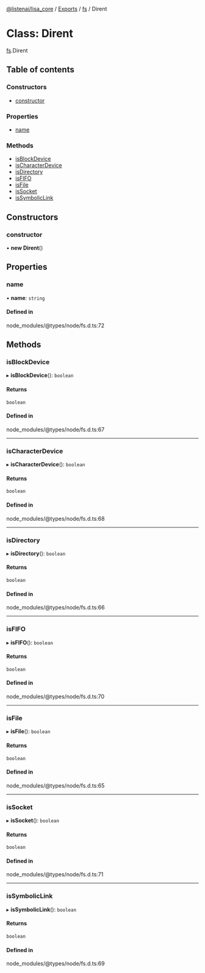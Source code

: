 [@listenai/lisa_core](../README.md) / [Exports](../modules.md) / [fs](../modules/fs.md) / Dirent

# Class: Dirent

[fs](../modules/fs.md).Dirent

## Table of contents

### Constructors

- [constructor](fs.dirent.md#constructor)

### Properties

- [name](fs.dirent.md#name)

### Methods

- [isBlockDevice](fs.dirent.md#isblockdevice)
- [isCharacterDevice](fs.dirent.md#ischaracterdevice)
- [isDirectory](fs.dirent.md#isdirectory)
- [isFIFO](fs.dirent.md#isfifo)
- [isFile](fs.dirent.md#isfile)
- [isSocket](fs.dirent.md#issocket)
- [isSymbolicLink](fs.dirent.md#issymboliclink)

## Constructors

### constructor

• **new Dirent**()

## Properties

### name

• **name**: `string`

#### Defined in

node_modules/@types/node/fs.d.ts:72

## Methods

### isBlockDevice

▸ **isBlockDevice**(): `boolean`

#### Returns

`boolean`

#### Defined in

node_modules/@types/node/fs.d.ts:67

___

### isCharacterDevice

▸ **isCharacterDevice**(): `boolean`

#### Returns

`boolean`

#### Defined in

node_modules/@types/node/fs.d.ts:68

___

### isDirectory

▸ **isDirectory**(): `boolean`

#### Returns

`boolean`

#### Defined in

node_modules/@types/node/fs.d.ts:66

___

### isFIFO

▸ **isFIFO**(): `boolean`

#### Returns

`boolean`

#### Defined in

node_modules/@types/node/fs.d.ts:70

___

### isFile

▸ **isFile**(): `boolean`

#### Returns

`boolean`

#### Defined in

node_modules/@types/node/fs.d.ts:65

___

### isSocket

▸ **isSocket**(): `boolean`

#### Returns

`boolean`

#### Defined in

node_modules/@types/node/fs.d.ts:71

___

### isSymbolicLink

▸ **isSymbolicLink**(): `boolean`

#### Returns

`boolean`

#### Defined in

node_modules/@types/node/fs.d.ts:69

